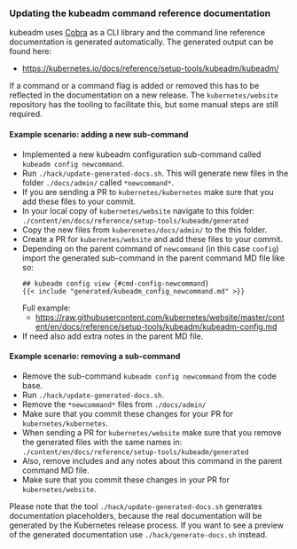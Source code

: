 ### Updating the kubeadm command reference documentation

kubeadm uses [Cobra](https://github.com/spf13/cobra) as a CLI library and the command line reference
documentation is generated automatically. The generated output can be found here:
* https://kubernetes.io/docs/reference/setup-tools/kubeadm/kubeadm/

If a command or a command flag is added or removed this has to be reflected in the documentation on a new release.
The `kubernetes/website` repository has the tooling to facilitate this, but some manual steps are still required.

#### Example scenario: adding a new sub-command

- Implemented a new kubeadm configuration sub-command called `kubeadm config newcommand`.
- Run `./hack/update-generated-docs.sh`. This will generate new files in the folder `./docs/admin/` called `*newcommand*`.
- If you are sending a PR to `kubernetes/kubernetes` make sure that you add these files
to your commit.
- In your local copy of `kubernetes/website` navigate to this folder:
`./content/en/docs/reference/setup-tools/kubeadm/generated`
- Copy the new files from `kuberenetes/docs/admin/` to the this folder.
- Create a PR for `kubernetes/website` and add these files to your commit.
- Depending on the parent command of `newcommand` (in this case `config`) import the generated sub-command
in the parent command MD file like so:
	```
	## kubeadm config view {#cmd-config-newcommand}
	{{< include "generated/kubeadm_config_newcommand.md" >}}
	```
	Full example:
	* https://raw.githubusercontent.com/kubernetes/website/master/content/en/docs/reference/setup-tools/kubeadm/kubeadm-config.md
- If need also add extra notes in the parent MD file.

#### Example scenario: removing a sub-command

- Remove the sub-command `kubeadm config newcommand` from the code base.
- Run `./hack/update-generated-docs.sh`.
- Remove the `*newcommand*` files from `./docs/admin/`
- Make sure that you commit these changes for your PR for `kubernetes/kubernetes`.
- When sending a PR for `kubernetes/website` make sure that you remove the generated files with the same names in:
`./content/en/docs/reference/setup-tools/kubeadm/generated`
- Also, remove includes and any notes about this command in the parent command MD file.
- Make sure that you commit these changes in your PR for `kubernetes/website`.

Please note that the tool `./hack/update-generated-docs.sh` generates documentation placeholders,
because the real documentation will be generated by the Kubernetes release process.
If you want to see a preview of the generated documentation use `./hack/generate-docs.sh` instead.
